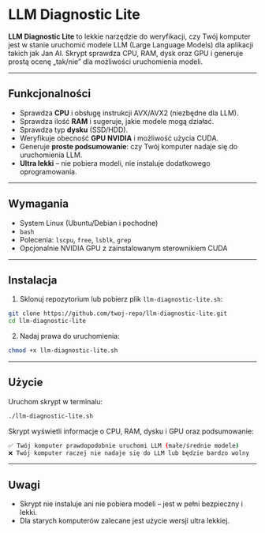 # LLM Diagnostic Lite

**LLM Diagnostic Lite** to lekkie narzędzie do weryfikacji, czy Twój komputer jest w stanie uruchomić modele LLM (Large Language Models) dla aplikacji takich jak Jan AI. Skrypt sprawdza CPU, RAM, dysk oraz GPU i generuje prostą ocenę „tak/nie” dla możliwości uruchomienia modeli.

---

## Funkcjonalności

- Sprawdza **CPU** i obsługę instrukcji AVX/AVX2 (niezbędne dla LLM).  
- Sprawdza ilość **RAM** i sugeruje, jakie modele mogą działać.  
- Sprawdza typ **dysku** (SSD/HDD).  
- Weryfikuje obecność **GPU NVIDIA** i możliwość użycia CUDA.  
- Generuje **proste podsumowanie**: czy Twój komputer nadaje się do uruchomienia LLM.  
- **Ultra lekki** – nie pobiera modeli, nie instaluje dodatkowego oprogramowania.

---

## Wymagania

- System Linux (Ubuntu/Debian i pochodne)  
- `bash`  
- Polecenia: `lscpu`, `free`, `lsblk`, `grep`  
- Opcjonalnie NVIDIA GPU z zainstalowanym sterownikiem CUDA  

---

## Instalacja

1. Sklonuj repozytorium lub pobierz plik `llm-diagnostic-lite.sh`:

```bash
git clone https://github.com/twoj-repo/llm-diagnostic-lite.git
cd llm-diagnostic-lite
```

2. Nadaj prawa do uruchomienia:

```bash
chmod +x llm-diagnostic-lite.sh
```

---

## Użycie

Uruchom skrypt w terminalu:

```bash
./llm-diagnostic-lite.sh
```

Skrypt wyświetli informacje o CPU, RAM, dysku i GPU oraz podsumowanie:

```bash
✅ Twój komputer prawdopodobnie uruchomi LLM (małe/średnie modele)
❌ Twój komputer raczej nie nadaje się do LLM lub będzie bardzo wolny
```

---

## Uwagi

- Skrypt nie instaluje ani nie pobiera modeli – jest w pełni bezpieczny i lekki.
- Dla starych komputerów zalecane jest użycie wersji ultra lekkiej.
